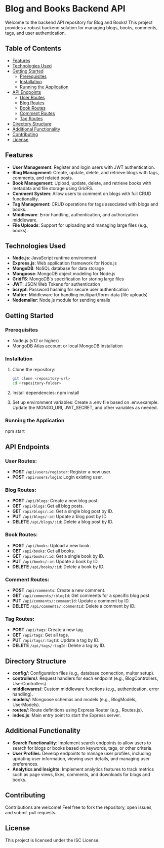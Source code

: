 # Blog and Books Backend API

Welcome to the backend API repository for Blog and Books! This project provides a robust backend solution for managing blogs, books, comments, tags, and user authentication.

## Table of Contents
- [Features](#features)
- [Technologies Used](#technologies-used)
- [Getting Started](#getting-started)
  - [Prerequisites](#prerequisites)
  - [Installation](#installation)
  - [Running the Application](#running-the-application)
- [API Endpoints](#api-endpoints)
  - [User Routes](#user-routes)
  - [Blog Routes](#blog-routes)
  - [Book Routes](#book-routes)
  - [Comment Routes](#comment-routes)
  - [Tag Routes](#tag-routes)
- [Directory Structure](#directory-structure)
- [Additional Functionality](#additional-functionality)
- [Contributing](#contributing)
- [License](#license)

## Features
- **User Management**: Register and login users with JWT authentication.
- **Blog Management**: Create, update, delete, and retrieve blogs with tags, comments, and related posts.
- **Book Management**: Upload, update, delete, and retrieve books with metadata and file storage using GridFS.
- **Comment System**: Allow users to comment on blogs with full CRUD functionality.
- **Tag Management**: CRUD operations for tags associated with blogs and books.
- **Middleware**: Error handling, authentication, and authorization middleware.
- **File Uploads**: Support for uploading and managing large files (e.g., books).

## Technologies Used
- **Node.js**: JavaScript runtime environment
- **Express.js**: Web application framework for Node.js
- **MongoDB**: NoSQL database for data storage
- **Mongoose**: MongoDB object modeling for Node.js
- **GridFS**: MongoDB's specification for storing large files
- **JWT**: JSON Web Tokens for authentication
- **bcrypt**: Password hashing for secure user authentication
- **Multer**: Middleware for handling multipart/form-data (file uploads)
- **Nodemailer**: Node.js module for sending emails

## Getting Started
### Prerequisites
- Node.js (v12 or higher)
- MongoDB Atlas account or local MongoDB installation

### Installation
1. Clone the repository:
   ```bash
   git clone <repository-url>
   cd <repository-folder>
   
2. Install dependencies:
    npm install
   
3. Set up environment variables:
    Create a .env file based on .env.example.
    Update the MONGO_URI, JWT_SECRET, and other variables as needed.

### Running the Application
  npm start

## API Endpoints

### User Routes:
- **POST** `/api/users/register`: Register a new user.
- **POST** `/api/users/login`: Login existing user.

### Blog Routes:
- **POST** `/api/blogs`: Create a new blog post.
- **GET** `/api/blogs`: Get all blog posts.
- **GET** `/api/blogs/:id`: Get a single blog post by ID.
- **PUT** `/api/blogs/:id`: Update a blog post by ID.
- **DELETE** `/api/blogs/:id`: Delete a blog post by ID.

### Book Routes:
- **POST** `/api/books`: Upload a new book.
- **GET** `/api/books`: Get all books.
- **GET** `/api/books/:id`: Get a single book by ID.
- **PUT** `/api/books/:id`: Update a book by ID.
- **DELETE** `/api/books/:id`: Delete a book by ID.

### Comment Routes:
- **POST** `/api/comments`: Create a new comment.
- **GET** `/api/comments/:blogId`: Get comments for a specific blog post.
- **PUT** `/api/comments/:commentId`: Update a comment by ID.
- **DELETE** `/api/comments/:commentId`: Delete a comment by ID.

### Tag Routes:
- **POST** `/api/tags`: Create a new tag.
- **GET** `/api/tags`: Get all tags.
- **PUT** `/api/tags/:tagId`: Update a tag by ID.
- **DELETE** `/api/tags/:tagId`: Delete a tag by ID.

## Directory Structure

- **config/**: Configuration files (e.g., database connection, multer setup).
- **controllers/**: Request handlers for each endpoint (e.g., BlogControllers, UserControllers).
- **middlewares/**: Custom middleware functions (e.g., authentication, error handling).
- **models/**: Mongoose schemas and models (e.g., BlogModels, UserModels).
- **routes/**: Route definitions using Express Router (e.g., Routes.js).
- **index.js**: Main entry point to start the Express server.



## Additional Functionality
- **Search Functionality**: Implement search endpoints to allow users to search for blogs or books based on keywords, tags, or other criteria.
- **User Profiles**: Develop endpoints to manage user profiles, including updating user information, viewing user details, and managing user preferences.
- **Analytics and Insights**: Implement analytics features to track metrics such as page views, likes, comments, and downloads for blogs and books.

## Contributing
Contributions are welcome! Feel free to fork the repository, open issues, and submit pull requests.

## License
This project is licensed under the ISC License.
